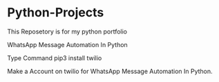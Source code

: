 # Python-Projects
This Reposetory is for my python portfolio 

WhatsApp Message Automation In Python 

Type Command pip3 install twilio

Make a Account on twilio for WhatsApp Message Automation In Python. 
